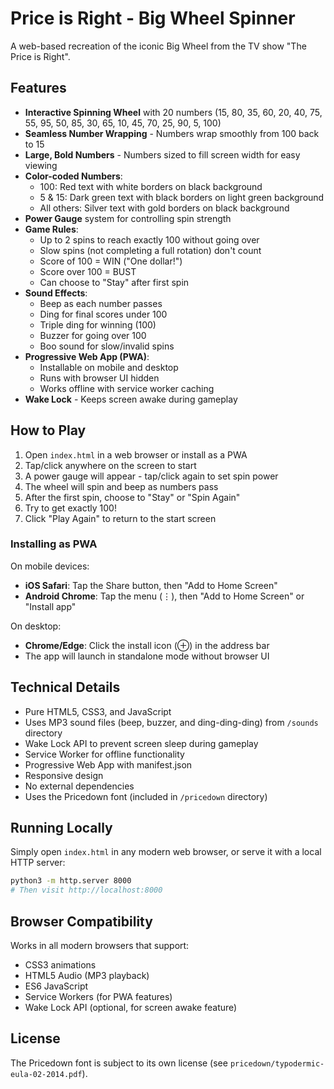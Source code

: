 # Price is Right - Big Wheel Spinner

A web-based recreation of the iconic Big Wheel from the TV show "The Price is Right".

## Features

- **Interactive Spinning Wheel** with 20 numbers (15, 80, 35, 60, 20, 40, 75, 55, 95, 50, 85, 30, 65, 10, 45, 70, 25, 90, 5, 100)
- **Seamless Number Wrapping** - Numbers wrap smoothly from 100 back to 15
- **Large, Bold Numbers** - Numbers sized to fill screen width for easy viewing
- **Color-coded Numbers**:
  - 100: Red text with white borders on black background
  - 5 & 15: Dark green text with black borders on light green background
  - All others: Silver text with gold borders on black background
- **Power Gauge** system for controlling spin strength
- **Game Rules**:
  - Up to 2 spins to reach exactly 100 without going over
  - Slow spins (not completing a full rotation) don't count
  - Score of 100 = WIN ("One dollar!")
  - Score over 100 = BUST
  - Can choose to "Stay" after first spin
- **Sound Effects**:
  - Beep as each number passes
  - Ding for final scores under 100
  - Triple ding for winning (100)
  - Buzzer for going over 100
  - Boo sound for slow/invalid spins
- **Progressive Web App (PWA)**:
  - Installable on mobile and desktop
  - Runs with browser UI hidden
  - Works offline with service worker caching
- **Wake Lock** - Keeps screen awake during gameplay

## How to Play

1. Open `index.html` in a web browser or install as a PWA
2. Tap/click anywhere on the screen to start
3. A power gauge will appear - tap/click again to set spin power
4. The wheel will spin and beep as numbers pass
5. After the first spin, choose to "Stay" or "Spin Again"
6. Try to get exactly 100!
7. Click "Play Again" to return to the start screen

### Installing as PWA

On mobile devices:
- **iOS Safari**: Tap the Share button, then "Add to Home Screen"
- **Android Chrome**: Tap the menu (⋮), then "Add to Home Screen" or "Install app"

On desktop:
- **Chrome/Edge**: Click the install icon (⊕) in the address bar
- The app will launch in standalone mode without browser UI

## Technical Details

- Pure HTML5, CSS3, and JavaScript
- Uses MP3 sound files (beep, buzzer, and ding-ding-ding) from `/sounds` directory
- Wake Lock API to prevent screen sleep during gameplay
- Service Worker for offline functionality
- Progressive Web App with manifest.json
- Responsive design
- No external dependencies
- Uses the Pricedown font (included in `/pricedown` directory)

## Running Locally

Simply open `index.html` in any modern web browser, or serve it with a local HTTP server:

```bash
python3 -m http.server 8000
# Then visit http://localhost:8000
```

## Browser Compatibility

Works in all modern browsers that support:
- CSS3 animations
- HTML5 Audio (MP3 playback)
- ES6 JavaScript
- Service Workers (for PWA features)
- Wake Lock API (optional, for screen awake feature)

## License

The Pricedown font is subject to its own license (see `pricedown/typodermic-eula-02-2014.pdf`).
